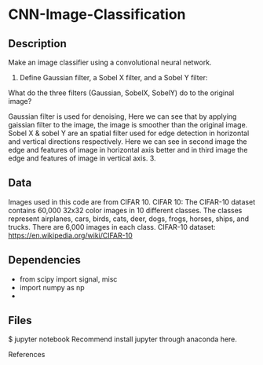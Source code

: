 # CNN-Image-Classification
## Description
Make an image classifier using a convolutional neural network.

1. Define Gaussian filter, a Sobel X filter, and a Sobel Y filter:

What do the three filters (Gaussian, SobelX, SobelY) do to the original image?

Gaussian filter is used for denoising, Here we can see that by applying gaissian filter to the image, the image is smoother than the original image.\
Sobel X & sobel Y are an spatial filter used for edge detection in horizontal and vertical directions respectively. Here we can see in second image the edge and features of image in horizontal axis better and in third image the edge and features of image in vertical axis.
3. 

## Data 
Images used in this code are from CIFAR 10.
CIFAR 10: The CIFAR-10 dataset contains 60,000 32x32 color images in 10 different classes. The classes represent airplanes, cars, birds, cats, deer, dogs, frogs, horses, ships, and trucks. There are 6,000 images in each class. 
CIFAR-10 dataset: https://en.wikipedia.org/wiki/CIFAR-10

## Dependencies
* from scipy import signal, misc 
* import numpy as np
* 

## Files

$ jupyter notebook
Recommend install jupyter through anaconda here.

References
